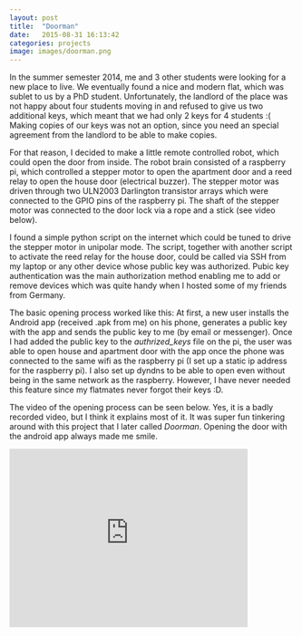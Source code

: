 ```yaml
---
layout: post
title:  "Doorman"
date:   2015-08-31 16:13:42
categories: projects
image: images/doorman.png
---
```


In the summer semester 2014, me and 3 other students were looking for a new place to live.
We eventually found a nice and modern flat, which was sublet to us by a PhD student.
Unfortunately, the landlord of the place was not happy about four students moving in and
refused to give us two additional keys, which meant that we had only 2 keys for 4 students :(
Making copies of our keys was not an option, since you need an special agreement from the
landlord to be able to make copies.

For that reason, I decided to make a little remote controlled robot, which could open the
door from inside. The robot brain consisted of a raspberry pi, which controlled a stepper
motor to open the apartment door and a reed relay to open the house door (electrical buzzer).
The stepper motor was driven through two ULN2003 Darlington transistor arrays which were
connected to the GPIO pins of the raspberry pi. The shaft of the stepper motor was
connected to the door lock via a rope and a stick (see video below).

I found a simple python script on the internet which could be tuned to drive the stepper motor
in unipolar mode. The script, together with another script to activate the reed relay for the
house door, could be called via SSH from my laptop or any other device whose public key was authorized.
Pubic key authentication was the main authorization method enabling me to add or remove
devices which was quite handy when I hosted some of my friends from Germany.

The basic opening process worked like this: At first, a new user installs the Android app
(received .apk from me) on his phone, generates a public key with the app and sends
the public key to me (by email or messenger). Once I had added the public key to the
*authrized_keys* file on the pi, the user was able to open house and apartment door with the
app once the phone was connected to the same wifi as the raspberry pi (I set up a static ip
address for the raspberry pi). I also set up dyndns to be able to open even without being in the
same network as the raspberry. However, I have never needed this feature since my flatmates
never forgot their keys :D.

The video of the opening process can be seen below. Yes, it is a badly recorded video, but I think
it explains most of it. It was super fun tinkering around with this project that I later called
*Doorman*. Opening the door with the android app always made me smile.

<iframe width="420" height="315" src="https://www.youtube.com/embed/-QZS3CHGylk" frameborder="0" allowfullscreen></iframe>

[youtube]:      https://www.youtube.com/watch?v=-QZS3CHGylk
